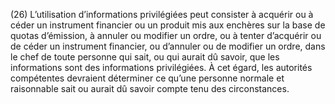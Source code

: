 (26) L’utilisation d’informations privilégiées peut consister à acquérir ou à céder un instrument financier ou un produit mis aux enchères sur la base de quotas d’émission, à annuler ou modifier un ordre, ou à tenter d’acquérir ou de céder un instrument financier, ou d’annuler ou de modifier un ordre, dans le chef de toute personne qui sait, ou qui aurait dû savoir, que les informations sont des informations privilégiées. À cet égard, les autorités compétentes devraient déterminer ce qu’une personne normale et raisonnable sait ou aurait dû savoir compte tenu des circonstances.